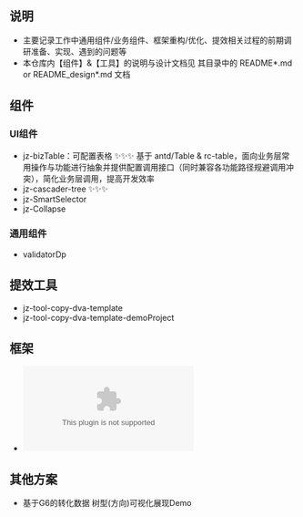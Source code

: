 ## 说明
- 主要记录工作中通用组件/业务组件、框架重构/优化、提效相关过程的前期调研准备、实现、遇到的问题等
- 本仓库内【组件】&【工具】的说明与设计文档见 其目录中的 README*.md or README_design*.md 文档

## 组件
### UI组件
- jz-bizTable：可配置表格 ✨✨✨
  基于 antd/Table & rc-table，面向业务层常用操作与功能进行抽象并提供配置调用接口（同时兼容各功能路径规避调用冲突），简化业务层调用，提高开发效率
- jz-cascader-tree ✨✨✨
- jz-SmartSelector
- jz-Collapse
### 通用组件
- validatorDp

## 提效工具
- jz-tool-copy-dva-template
- jz-tool-copy-dva-template-demoProject

## 框架
- ![Dva 分享](https://raw.githubusercontent.com/Fairyshi/components_framework/master/assets/dva_framework.pptx)

## 其他方案
- 基于G6的转化数据 树型(方向)可视化展现Demo 